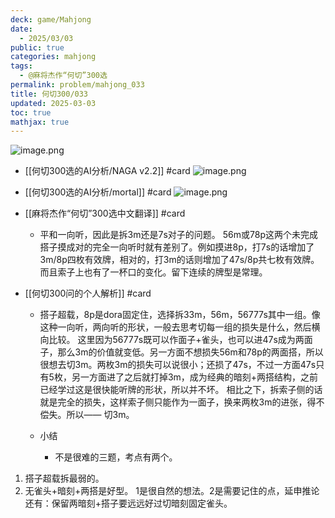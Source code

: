 ```yaml
---
deck: game/Mahjong
date:
  - 2025/03/03
public: true
categories: mahjong
tags:
  - @麻将杰作“何切”300选
permalink: problem/mahjong_033
title: 何切300/033
updated: 2025-03-03
toc: true
mathjax: true
---
```


![image.png](/assets/image_1741015529437_0.png)

  + [[何切300选的AI分析/NAGA v2.2]] #card
![image.png](/assets/image_1741015630264_0.png)

  + [[何切300选的AI分析/mortal]] #card
![image.png](/assets/image_1741015637220_0.png)

  + [[麻将杰作“何切”300选中文翻译]] #card
    + 平和一向听，因此是拆3m还是7s对子的问题。
56m或78p这两个未完成搭子摸成对的完全一向听时就有差别了。例如摸进8p，打7s的话增加了3m/8p四枚有效牌，相对的，打3m的话则增加了47s/8p共七枚有效牌。而且索子上也有了一杯口的变化。留下连续的牌型是常理。

  + [[何切300问的个人解析]] #card
    + 搭子超载，8p是dora固定住，选择拆33m，56m，56777s其中一组。像这种一向听，两向听的形状，一般去思考切每一组的损失是什么，然后横向比较。
这里因为56777s既可以作面子+雀头，也可以进47s成为两面子，那么3m的价值就变低。另一方面不想损失56m和78p的两面搭，所以很想去切3m。两枚3m的损失可以说很小；还损了47s，不过一方面47s只有5枚，另一方面进了之后就打掉3m，成为经典的暗刻+两搭结构，之前已经学过这是很快能听牌的形状，所以并不坏。
相比之下，拆索子侧的话就是完全的损失，这样索子侧只能作为一面子，换来两枚3m的进张，得不偿失。所以——
切3m。

    + 小结

      + 不是很难的三题，考点有两个。
1. 搭子超载拆最弱的。
2. 无雀头+暗刻+两搭是好型。
1是很自然的想法。2是需要记住的点，延申推论还有：保留两暗刻+搭子要远远好过切暗刻固定雀头。



